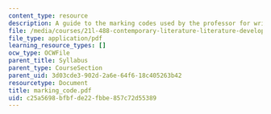 ```yaml
---
content_type: resource
description: A guide to the marking codes used by the professor for writing assignments.
file: /media/courses/21l-488-contemporary-literature-literature-development-and-human-rights-spring-2008/c25a5698bfbfde22fbbe857c72d55389_marking_code.pdf
file_type: application/pdf
learning_resource_types: []
ocw_type: OCWFile
parent_title: Syllabus
parent_type: CourseSection
parent_uid: 3d03cde3-902d-2a6e-64f6-18c405263b42
resourcetype: Document
title: marking_code.pdf
uid: c25a5698-bfbf-de22-fbbe-857c72d55389
---
```

